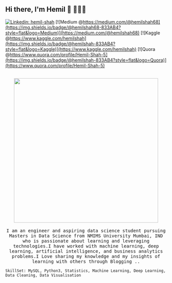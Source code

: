<h2> Hi there, I'm Hemil 👋 🧑🏻‍💻 </h2>

[![Linkedin: hemil-shah](https://img.shields.io/badge/-hemilshah-blue?style=flat-square&logo=Linkedin&logoColor=white&link=https://www.linkedin.com/in/hemil19/)](https://www.linkedin.com/in/hemil19/)
[![Medium @https://medium.com/@hemilshah68](https://img.shields.io/badge/@hemilshah68-833AB4?style=flat&logo=Medium)](https://medium.com/@hemilshah68)
[![Kaggle @https://www.kaggle.com/hemilshah](https://img.shields.io/badge/@hemilshah-833AB4?style=flat&logo=Kaggle)](https://www.kaggle.com/hemilshah)
[![Quora @https://www.quora.com/profile/Hemil-Shah-5](https://img.shields.io/badge/@hemilshah-833AB4?style=flat&logo=Quora)](https://www.quora.com/profile/Hemil-Shah-5)

<p align="center">
  <br><img src="https://github.com/punitkmryh/punitkmryh/blob/master/Developer.gif" width="450px"><br><br>
  <samp> I am an engineer and aspiring data science student pursuing Masters in Data Science from NMIMS University Mumbai, IND who is passionate about learning and leveraging technologies.I have worked with machine learning, deep learning, artificial intelligence, and business analytics problems.I Love sharing my knowledge and my insights of learning with others through Blogging ..
    
    SkillSet: MySQL, Python3, Statistics, Machine Learning, Deep Learning, Data Cleaning, Data Visualisation
  </samp>
  <br>
  
</p>
